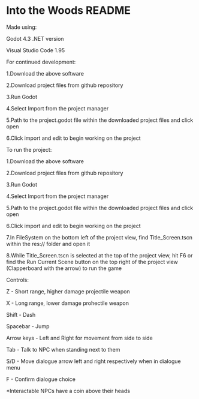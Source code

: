 # Into the Woods README

Made using:


Godot 4.3 .NET version

Visual Studio Code 1.95

 
For continued development:
 

1.Download the above software

2.Download project files from github repository

3.Run Godot

4.Select Import from the project manager

5.Path to the project.godot file within the downloaded project files and click open

6.Click import and edit to begin working on the project


To run the project:


1.Download the above software

2.Download project files from github repository

3.Run Godot

4.Select Import from the project manager

5.Path to the project.godot file within the downloaded project files and click open

6.Click import and edit to begin working on the project

7.In FileSystem on the bottom left of the project view, find Title_Screen.tscn within the res:// folder and open it

8.While Title_Screen.tscn is selected at the top of the project view, hit F6 or find the Run Current Scene button on the top right of the project view (Clapperboard with the arrow) to run the game


Controls:


Z - Short range, higher damage projectile weapon

X - Long range, lower damage prohectile weapon

Shift - Dash

Spacebar - Jump

Arrow keys - Left and Right for movement from side to side

Tab - Talk to NPC when standing next to them

S/D - Move dialogue arrow left and right respectively when in dialogue menu

F - Confirm dialogue choice

*Interactable NPCs have a coin above their heads
